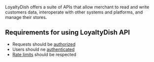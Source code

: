 LoyaltyDish offers a suite of APIs that allow merchant to read and write customers data, interoperate with other systems and platforms, and manage their stores.

## Requirements for using LoyaltyDish API

- Requests should be [authorized](/authorization)
- Users should ne [authenticated](/authentication)
- [Rate limits](/rate_limits_and_error_handling) should be respected
